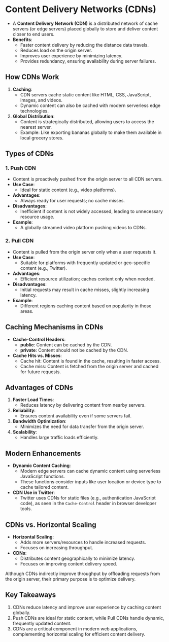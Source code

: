 # Content Delivery Networks (CDNs)

- A **Content Delivery Network (CDN)** is a distributed network of cache servers (or edge servers) placed globally to store and deliver content closer to end users.
- **Benefits**:
  - Faster content delivery by reducing the distance data travels.
  - Reduces load on the origin server.
  - Improves user experience by minimizing latency.
  - Provides redundancy, ensuring availability during server failures.

## How CDNs Work

1. **Caching**:
   - CDN servers cache static content like HTML, CSS, JavaScript, images, and videos.
   - Dynamic content can also be cached with modern serverless edge technologies.
2. **Global Distribution**:
   - Content is strategically distributed, allowing users to access the nearest server.
   - Example: Like exporting bananas globally to make them available in local grocery stores.

## Types of CDNs

### 1. Push CDN

- Content is proactively pushed from the origin server to all CDN servers.
- **Use Case**:
  - Ideal for static content (e.g., video platforms).
- **Advantages**:
  - Always ready for user requests; no cache misses.
- **Disadvantages**:
  - Inefficient if content is not widely accessed, leading to unnecessary resource usage.
- **Example**:
  - A globally streamed video platform pushing videos to CDNs.

### 2. Pull CDN

- Content is pulled from the origin server only when a user requests it.
- **Use Case**:
  - Suitable for platforms with frequently updated or geo-specific content (e.g., Twitter).
- **Advantages**:
  - Efficient resource utilization; caches content only when needed.
- **Disadvantages**:
  - Initial requests may result in cache misses, slightly increasing latency.
- **Example**:
  - Different regions caching content based on popularity in those areas.

## Caching Mechanisms in CDNs

- **Cache-Control Headers**:
  - **public**: Content can be cached by the CDN.
  - **private**: Content should not be cached by the CDN.
- **Cache Hits vs. Misses**:
  - Cache hit: Content is found in the cache, resulting in faster access.
  - Cache miss: Content is fetched from the origin server and cached for future requests.

## Advantages of CDNs

1. **Faster Load Times**:
   - Reduces latency by delivering content from nearby servers.
2. **Reliability**:
   - Ensures content availability even if some servers fail.
3. **Bandwidth Optimization**:
   - Minimizes the need for data transfer from the origin server.
4. **Scalability**:
   - Handles large traffic loads efficiently.

## Modern Enhancements

- **Dynamic Content Caching**:
  - Modern edge servers can cache dynamic content using serverless JavaScript functions.
  - These functions consider inputs like user location or device type to cache tailored content.
- **CDN Use in Twitter**:
  - Twitter uses CDNs for static files (e.g., authentication JavaScript code), as seen in the `Cache-Control` header in browser developer tools.

## CDNs vs. Horizontal Scaling

- **Horizontal Scaling**:
  - Adds more servers/resources to handle increased requests.
  - Focuses on increasing throughput.
- **CDNs**:
  - Distributes content geographically to minimize latency.
  - Focuses on improving content delivery speed.

Although CDNs indirectly improve throughput by offloading requests from the origin server, their primary purpose is to optimize delivery.

## Key Takeaways

1. CDNs reduce latency and improve user experience by caching content globally.
2. Push CDNs are ideal for static content, while Pull CDNs handle dynamic, frequently updated content.
3. CDNs are a critical component in modern web applications, complementing horizontal scaling for efficient content delivery.
